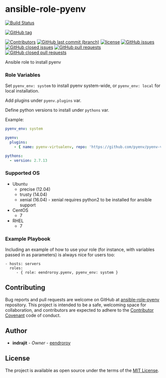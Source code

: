 # ansible-role-pyenv

[![Build Status](https://travis-ci.org/eendroroy/ansible-role-pyenv.svg?branch=master)](https://travis-ci.org/eendroroy/ansible-role-pyenv)


[![GitHub tag](https://img.shields.io/github/tag/eendroroy/ansible-role-pyenv.svg)](https://github.com/eendroroy/ansible-role-pyenv/tags)

[![Contributors](https://img.shields.io/github/contributors/eendroroy/ansible-role-pyenv.svg)](https://github.com/eendroroy/ansible-role-pyenv/graphs/contributors)
[![GitHub last commit (branch)](https://img.shields.io/github/last-commit/eendroroy/ansible-role-pyenv/master.svg)](https://github.com/eendroroy/ansible-role-pyenv)
[![license](https://img.shields.io/github/license/eendroroy/ansible-role-pyenv.svg)](https://github.com/eendroroy/ansible-role-pyenv/blob/master/LICENSE)
[![GitHub issues](https://img.shields.io/github/issues/eendroroy/ansible-role-pyenv.svg)](https://github.com/eendroroy/ansible-role-pyenv/issues)
[![GitHub closed issues](https://img.shields.io/github/issues-closed/eendroroy/ansible-role-pyenv.svg)](https://github.com/eendroroy/ansible-role-pyenv/issues?q=is%3Aissue+is%3Aclosed)
[![GitHub pull requests](https://img.shields.io/github/issues-pr/eendroroy/ansible-role-pyenv.svg)](https://github.com/eendroroy/ansible-role-pyenv/pulls)
[![GitHub closed pull requests](https://img.shields.io/github/issues-pr-closed/eendroroy/ansible-role-pyenv.svg)](https://github.com/eendroroy/ansible-role-pyenv/pulls?q=is%3Apr+is%3Aclosed)

Ansible role to install pyenv

### Role Variables

Set `pyenv_env: system` to install pyenv system-wide, or `pyenv_env: local` for local installation.

Add plugins under `pyenv.plugins` var.

Define python versions to install under `pythons` var.

Example:

```yml
pyenv_env: system

pyenv:
  plugins:
    - { name: pyenv-virtualenv, repo: 'https://github.com/pyenv/pyenv-virtualenv.git' }

pythons:
  - version: 2.7.13
```

### Supported OS

- Ubuntu
    - precise (12.04)
    - trusty  (14.04)
    - xenial  (16.04) - xenial requires python2 to be installed for ansible support
- CentOS
    - 7
- RHEL
    - 7

### Example Playbook

Including an example of how to use your role (for instance, with variables passed in as parameters) is always nice for users too:

    - hosts: servers
      roles:
         - { role: eendroroy.pyenv, pyenv_env: system }


## Contributing

Bug reports and pull requests are welcome on GitHub at [ansible-role-pyenv](https://github.com/eendroroy/ansible-role-pyenv) repository.
This project is intended to be a safe, welcoming space for collaboration, and contributors are expected to adhere to the [Contributor Covenant](http://contributor-covenant.org) code of conduct.

## Author

* **indrajit** - *Owner* - [eendroroy](https://github.com/eendroroy)

## License

The project is available as open source under the terms of the [MIT License](http://opensource.org/licenses/MIT).
